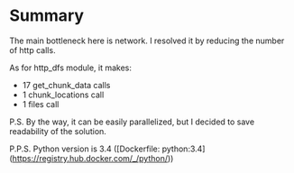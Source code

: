 Summary
=======

The main bottleneck here is network. I resolved it by reducing the number of http calls.

As for http_dfs module, it makes:
- 17 get_chunk_data calls
- 1 chunk_locations call
- 1 files call

P.S. By the way, it can be easily parallelized, but I decided to save readability of the solution.

P.P.S. Python version is 3.4 ([Dockerfile: python:3.4] (https://registry.hub.docker.com/_/python/))

